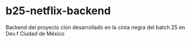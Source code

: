 # b25-netflix-backend
Backend del proyecto clon desarrollado en la cinta negra del batch 25 en Dev.f Ciudad de México
